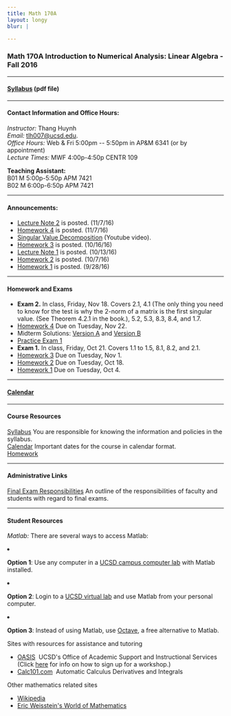```yaml
---
title: Math 170A
layout: longy
blur: |

---
```

### Math 170A Introduction to Numerical Analysis: Linear Algebra - Fall 2016


---

#### [Syllabus][math170aSyl] (pdf file)

  [math170aSyl]:http://thanghuynh.org/teaching/math170a_syllabus.pdf

---  

#### Contact Information and Office Hours:  

*Instructor:* Thang Huynh  
*Email:* [tlh007@ucsd.edu][email].    
*Office Hours:* Web & Fri 5:00pm -- 5:50pm in AP&M 6341 (or by appointment)    
*Lecture Times:* MWF	4:00p-4:50p	CENTR	109  

[email]: mailto:tlh007@ucsd.edu

**Teaching Assistant:**   
B01	M	5:00p-5:50p	APM	7421  
B02	M	6:00p-6:50p	APM	7421  

--- 

#### Announcements:  

  * [Lecture Note 2][ln2] is posted. (11/7/16)
  * [Homework 4][hw4] is posted. (11/7/16)
  * [Singular Value Decomposition][svd] (Youtube video).
  * [Homework 3][hw3] is posted. (10/16/16)
  * [Lecture Note 1][ln1] is posted. (10/13/16)
  * [Homework 2][hw2] is posted. (10/7/16)
  * [Homework 1][hw1] is posted. (9/28/16)

[svd]:https://www.youtube.com/watch?v=YKmkAoIUxkU
[ln2]:http://thanghuynh.org/teaching/math170a_Lecture_Note_2.pdf
[ln1]:http://thanghuynh.org/teaching/math170a_Lecture_Note1.pdf

---

#### Homework and Exams
  
  * **Exam 2.** In class, Friday, Nov 18. Covers 2.1, 4.1 (The only thing you need to know for the test is why the 2-norm of a matrix is the first singular value. (See Theorem 4.2.1 in the book.), 5.2, 5.3, 8.3, 8.4, and 1.7.
  * [Homework 4][hw4] Due on Tuesday, Nov 22.
  * Midterm Solutions: [Version A][mid1A] and [Version B][mid1B]
  * [Practice Exam 1][pex1] 
  * **Exam 1.** In class, Friday, Oct 21. Covers 1.1 to 1.5, 8.1, 8.2, and 2.1.
  * [Homework 3][hw3] Due on Tuesday, Nov 1.
  * [Homework 2][hw2] Due on Tuesday, Oct 18.
  * [Homework 1][hw1] Due on Tuesday, Oct 4.

[mid1A]:http://thanghuynh.org/teaching/midterm%20170_1A.pdf
[mid1b]:http://thanghuynh.org/teaching/midterm%20170_1B.pdf
[pex1]:http://thanghuynh.org/teaching/math170a_practice_midterm1.pdf
[hw4]:http://thanghuynh.org/teaching/math170a_Homework_4.pdf
[hw3]:http://thanghuynh.org/teaching/math170a_f16_hw.html#hmwk3
[hw2]:http://thanghuynh.org/teaching/math170a_f16_hw.html#hmwk2
[hw1]:http://thanghuynh.org/teaching/math170a_f16_hw.html#hmwk1  



---

#### [Calendar][math170aCal]
  
  [math170aCal]:http://thanghuynh.org/teaching/math170a_f16_cal.html  


---  

#### Course Resources  

[Syllabus][math170aSyl] You are responsible for knowing the information and policies in the syllabus.  
[Calendar][math170aCal] Important dates for the course in calendar format.  
[Homework][math170aHW]  

[math170aCal]:http://thanghuynh.org/teaching/math170a_f16_cal.html
[math170aSyl]:http://thanghuynh.org/teaching/math170a_syllabus.pdf
[math170aHW]:http://thanghuynh.org/teaching/math170a_f16_hw.html


---  

#### Administrative Links  
[Final Exam Responsibilities](http://blink.ucsd.edu/Blink/External/Topics/How_To/0,1260,17998,00.html) An outline of the responsibilities of faculty and students
with regard to final exams.


---

#### Student Resources

*Matlab:* There are several ways to access Matlab:  
<li><p><b>Option 1</b>: Use any computer in a <a href="http://acms.ucsd.edu/students/computer-labs/">UCSD campus computer lab</a> with Matlab installed.</p>
</li>
<li><p><b>Option 2</b>: Login to a <a href="http://acms.ucsd.edu/students/govirtual/">UCSD virtual lab</a> and use Matlab from your personal computer.</p>
</li>
<li><p><b>Option 3</b>: Instead of using Matlab, use <a href="https://www.gnu.org/software/octave/">Octave</a>, a free alternative to Matlab.</p>
</li>



Sites with resources for assistance and tutoring
<ul><p></p><li><a href="http://oasis.ucsd.edu/">OASIS</a> &nbsp;UCSD's Office of Academic Support and
Instructional Services (Click <a href="https://students.ucsd.edu/academics/_organizations/oasis/math-science/workshops.html">here</a> for info on how to sign up for a workshop.)</li> 
<li><a href="http://www.calc101.com/">Calc101.com</a> &nbsp;Automatic Calculus Derivatives and
Integrals</li>
<p></p>
</ul>

Other mathematics related sites 
<p></p><ul>
<li><a href="http://en.wikipedia.org/wiki/Portal:Mathematics">Wikipedia</a></li>
<li><a href="http://mathworld.wolfram.com/">Eric Weisstein's World of Mathematics</a></li>
</ul>



















